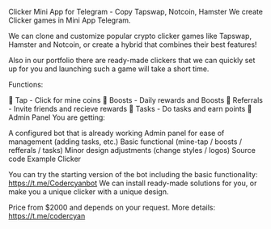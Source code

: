 

Clicker Mini App for Telegram - Copy Tapswap, Notcoin, Hamster
We create Clicker games in Mini App Telegram.

We can clone and customize popular crypto clicker games like Tapswap, Hamster and Notcoin, or create a hybrid that combines their best features!

Also in our portfolio there are ready-made clickers that we can quickly set up for you and launching such a game will take a short time.

Functions:

🤘 Tap - Click for mine coins
🚀 Boosts - Daily rewards and Boosts
🤝 Referrals - Invite friends and recieve rewards
📝 Tasks - Do tasks and earn points
📝Admin Panel
You are getting:

A configured bot that is already working
Admin panel for ease of management (adding tasks, etc.)
Basic functional (mine-tap / boosts / refferals / tasks)
Minor design adjustments (change styles / logos)
Source code
Example Clicker

You can try the starting version of the bot including the basic functionality: https://t.me/Codercyanbot
We can install ready-made solutions for you, or make you a unique clicker with a unique design.

Price from $2000 and depends on your request. More details: https://t.me/codercyan
